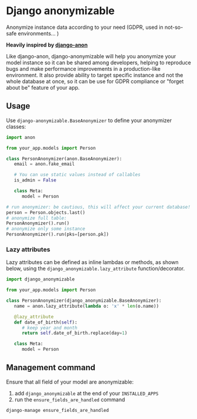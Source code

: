 # Django anonymizable

Anonymize instance data according to your need (GDPR, used in not-so-safe environments... )

**Heavily inspired by [django-anon](https://github.com/Tesorio/django-anon/)**

Like django-anon, django-anonymizable will help you anonymize your model instance so it can be shared among developers, helping to reproduce bugs and make performance improvements in a production-like environment.
It also provide ability to target specific instance and not the whole database at once, so it can be use for GDPR compliance or "forget about be" feature of your app.

## Usage

Use `django-anonymizable.BaseAnonymizer` to define your anonymizer classes:

```py
import anon

from your_app.models import Person

class PersonAnonymizer(anon.BaseAnonymizer):
   email = anon.fake_email

   # You can use static values instead of callables
   is_admin = False

   class Meta:
      model = Person

# run anonymizer: be cautious, this will affect your current database!
person = Person.objects.last()
# anonymize full table:
PersonAnonymizer().run()
# anonymize only some instance
PersonAnonymizer().run(pks=[person.pk])
```

### Lazy attributes

Lazy attributes can be defined as inline lambdas or methods, as shown below, using the `django_anonymizable.lazy_attribute` function/decorator.

```py
import django_anonymizable

from your_app.models import Person

class PersonAnonymizer(django_anonymizable.BaseAnonymizer):
   name = anon.lazy_attribute(lambda o: 'x' * len(o.name))

   @lazy_attribute
   def date_of_birth(self):
      # keep year and month
      return self.date_of_birth.replace(day=1)

   class Meta:
      model = Person
```

## Management command

Ensure that all field of your model are anonymizable:

1. add `django_anonymizable` at the end of your `INSTALLED_APPS`
2. run the `ensure_fields_are_handled` command

```shell
django-manage ensure_fields_are_handled
```
